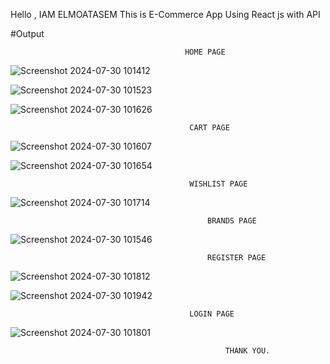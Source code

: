 Hello , IAM ELMOATASEM 
This is E-Commerce App Using React js with API

#Output 


                                           HOME PAGE


![Screenshot 2024-07-30 101412](https://github.com/user-attachments/assets/c5176697-3861-4e00-be67-b7a3d8fa7759)


![Screenshot 2024-07-30 101523](https://github.com/user-attachments/assets/780a45f8-3345-4726-ba68-276bbb71fa0d)


![Screenshot 2024-07-30 101626](https://github.com/user-attachments/assets/56b91446-e8c5-4233-96cd-17d7c7c93e75)






                                            CART PAGE


![Screenshot 2024-07-30 101607](https://github.com/user-attachments/assets/bb0c0fa5-49e0-45ea-8e68-8ebb19e79222)



![Screenshot 2024-07-30 101654](https://github.com/user-attachments/assets/f08e16a9-25ff-48c8-adc5-4eee1f8c6faa)






                                            WISHLIST PAGE 

                             
![Screenshot 2024-07-30 101714](https://github.com/user-attachments/assets/9209db57-194c-4f2f-933a-090113442d8f)




                                                BRANDS PAGE

                                        
![Screenshot 2024-07-30 101546](https://github.com/user-attachments/assets/24822139-a3fa-4397-aa67-6edaa552c4c6)




                                                REGISTER PAGE


                                        
![Screenshot 2024-07-30 101812](https://github.com/user-attachments/assets/8ace58fe-e4a8-42c6-ae93-2a280ef9b113)



![Screenshot 2024-07-30 101942](https://github.com/user-attachments/assets/dc054eee-d7e6-4c04-b337-5b06e7133774)




                                            LOGIN PAGE


![Screenshot 2024-07-30 101801](https://github.com/user-attachments/assets/abcaf89c-59ad-45e2-9513-9830367537d6)










                                                    THANK YOU.


























